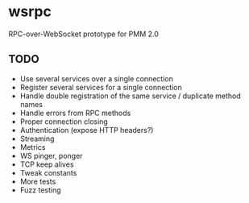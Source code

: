 # wsrpc
RPC-over-WebSocket prototype for PMM 2.0

## TODO

* Use several services over a single connection
* Register several services for a single connection
* Handle double registration of the same service / duplicate method names
* Handle errors from RPC methods
* Proper connection closing
* Authentication (expose HTTP headers?)
* Streaming
* Metrics
* WS pinger, ponger
* TCP keep alives
* Tweak constants
* More tests
* Fuzz testing
